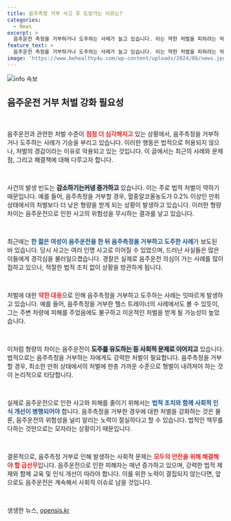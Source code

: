 ```yaml
---
title: 음주측정 거부 사고 후 도망가는 이유는?
categories:
  - News
excerpt: >
  음주운전 측정을 거부하거나 도주하는 사례가 늘고 있습니다. 이는 약한 처벌을 피하려는 악용이 잇따르고 있어 심각한 문제로 부각되고 있습니다. 강력한 대책이 요구됩니다!
feature_text: >
  음주운전 측정을 거부하거나 도주하는 사례가 늘고 있습니다. 이는 약한 처벌을 피하려는 악용이 잇따르고 있어 심각한 문제로 부각되고 있습니다. 강력한 대책이 요구됩니다!
image: 'https://www.behealthy4u.com/wp-content/uploads/2024/06/news.jpg'
---
```


<p><img src="https://www.behealthy4u.com/wp-content/uploads/2024/06/news.jpg" alt="info 속보" /></p>

<h2 data-ke-size="size26">음주운전 거부 처벌 강화 필요성</h2>

<p data-ke-size="size16">&nbsp;</p>

<p>음주운전과 관련한 처벌 수준이 <b><span style="color: #ee2323;">점점 더 심각해지고</span></b> 있는 상황에서, 음주측정을 거부하거나 도주하는 사례가 기승을 부리고 있습니다. 이러한 행동은 법적으로 허용되지 않으나, 처벌의 경감이라는 이유로 악용되고 있는 것입니다. 이 글에서는 최근의 사례와 문제점, 그리고 해결책에 대해 다루고자 합니다.</p>

<p data-ke-size="size16">&nbsp;</p>

<p>사건의 발생 빈도는 <b><span style="background-color: #21538527;">감소하기는커녕 증가하고</span></b> 있습니다. 이는 주로 법적 처벌이 약하기 때문입니다. 예를 들어, 음주측정을 거부할 경우, 혈중알코올농도가 0.2% 이상인 만취 상태에서의 처벌보다 더 낮은 형량을 받게 되는 상황이 발생하고 있습니다. 이러한 형량 차이는 음주운전으로 인한 사고의 위험성을 무시하는 결과를 낳고 있습니다.</p>

<p data-ke-size="size16">&nbsp;</p>

<p>최근에는 <b><span style="color: #1a5490;">한 젊은 여성이 음주운전을 한 뒤 음주측정을 거부하고 도주한 사례</span></b>가 보도된 바 있습니다. 당시 사고는 여러 인명 사고로 이어질 수 있었으며, 드러난 사실들은 많은 이들에게 경각심을 불러일으켰습니다. 경찰은 실제로 음주운전 의심이 가는 사례를 많이 접하고 있으나, 적절한 법적 조치 없이 상황을 방관하게 됩니다.</p>

<p data-ke-size="size16">&nbsp;</p>

<p>처벌에 대한 <b><span style="color: #ee2323;">약한 대응</span></b>으로 인해 음주측정을 거부하고 도주하는 사례는 잇따르게 발생하고 있습니다. 예를 들어, 음주측정을 거부한 헬스 트레이너의 사례에서도 볼 수 있듯이, 그는 주변 차량에 피해를 주었음에도 불구하고 미온적인 처벌을 받게 될 가능성이 높았습니다.</p>

<p data-ke-size="size16">&nbsp;</p>

<p>이처럼 형량의 차이는 음주운전이 <b><span style="background-color: #21538527;">도주를 유도하는 등 사회적 문제로 이어지고</span></b> 있습니다. 법적으로는 음주측정을 거부하는 자에게도 강력한 처벌이 필요합니다. 음주측정을 거부할 경우, 최소한 만취 상태에서의 처벌에 한층 가까운 수준으로 형벌이 내려져야 하는 것이 논리적으로 타당합니다.</p>

<p data-ke-size="size16">&nbsp;</p>

<p>실제로 음주운전으로 인한 사고와 피해를 줄이기 위해서는 <b><span style="color: #1a5490;">법적 조치와 함께 사회적 인식 개선이 병행되어야</span></b> 합니다. 음주측정을 거부한 경우에 대한 처벌을 강화하는 것은 물론, 음주운전의 위험성을 널리 알리는 노력이 절실하다고 할 수 있습니다. 법적인 책무를 다하는 것만으로는 모자라는 상황이기 때문입니다.</p>

<p data-ke-size="size16">&nbsp;</p>

<p>결론적으로, 음주측정 거부로 인해 발생하는 사회적 문제는 <b><span style="color: #ee2323;">모두의 안전을 위해 해결해야 할 급선무</span></b>입니다. 음주운전으로 인한 피해자는 매년 증가하고 있으며, 강력한 법적 제재와 함께 교육 및 인식 개선이 따라야 합니다. 이를 위한 노력이 결집되지 않는다면, 앞으로도 음주운전은 계속해서 사회적 이슈로 남을 것입니다.</p>

<p data-ke-size="size16">&nbsp;</p>
생생한 뉴스, <a href="https://opensis.kr" rel="dofollow">opensis.kr</a>


